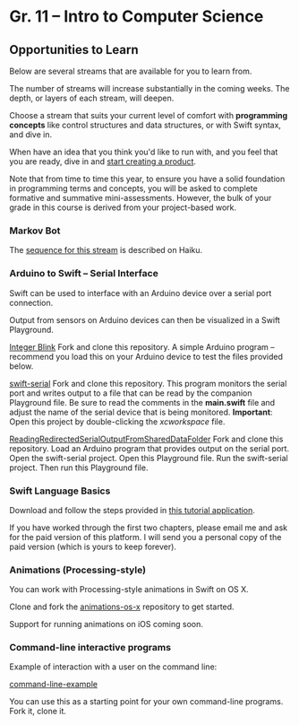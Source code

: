 # Gr. 11 – Intro to Computer Science

## Opportunities to Learn

Below are several streams that are available for you to learn from.

The number of streams will increase substantially in the coming weeks.  The depth, or layers of each stream, will deepen.

Choose a stream that suits your current level of comfort with **programming concepts** like control structures and data structures, or with Swift syntax, and dive in.

When have an idea that you think you'd like to run with, and you feel that you are ready, dive in and [start creating a product](https://haiku.rsgc.on.ca/c/5588506/file/show/70061518).

Note that from time to time this year, to ensure you have a solid foundation in programming terms and concepts, you will be asked to complete formative and summative mini-assessments. However, the bulk of your grade in this course is derived from your project-based work.

### Markov Bot

The [sequence for this stream](https://haiku.rsgc.on.ca/rgordon/2015cs11/cms_page/view/23686730) is described on Haiku.

### Arduino to Swift – Serial Interface

Swift can be used to interface with an Arduino device over a serial port connection.

Output from sensors on Arduino devices can then be visualized in a Swift Playground.

[Integer Blink](https://github.com/rgordonatrsgc/IntegerBlink)
Fork and clone this repository. A simple Arduino program – recommend you load this on your Arduino device to test the files provided below.

[swift-serial](https://github.com/rgordonatrsgc/swift-serial)
Fork and clone this repository. This program monitors the serial port and writes output to a file that can be read by the companion Playground file. Be sure to read the comments in the **main.swift** file and adjust the name of the serial device that is being monitored. **Important**: Open this project by double-clicking the *xcworkspace* file.

[ReadingRedirectedSerialOutputFromSharedDataFolder](https://github.com/rgordonatrsgc/ReadingRedirectedSerialOutputFromSharedDataFolder)
Fork and clone this repository. Load an Arduino program that provides output on the serial port. Open the swift-serial project. Open this Playground file. Run the swift-serial project. Then run this Playground file. 

### Swift Language Basics

Download and follow the steps provided in [this tutorial application](https://www.weheartswift.com/wp-content/uploads/2015/09/Exercise-Platform-Demo.zip). 

If you have worked through the first two chapters, please email me and ask for the paid version of this platform. I will send you a personal copy of the paid version (which is yours to keep forever).

### Animations (Processing-style)

You can work with Processing-style animations in Swift on OS X.

Clone and fork the [animations-os-x](https://github.com/rsgc-ics3u-2015/animations-os-x) repository to get started.

Support for running animations on iOS coming soon.

### Command-line interactive programs

Example of interaction with a user on the command line:

[command-line-example](https://github.com/rsgc-ics3u-2015/command-line-example)

You can use this as a starting point for your own command-line programs.  Fork it, clone it.
